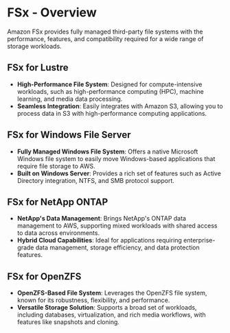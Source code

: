 # FSx - Overview

Amazon FSx provides fully managed third-party file systems with the performance, features, and compatibility required for a wide range of storage workloads.

## FSx for Lustre

- **High-Performance File System**: Designed for compute-intensive workloads, such as high-performance computing (HPC), machine learning, and media data processing.
- **Seamless Integration**: Easily integrates with Amazon S3, allowing you to process data in S3 with high-performance computing applications.

## FSx for Windows File Server

- **Fully Managed Windows File System**: Offers a native Microsoft Windows file system to easily move Windows-based applications that require file storage to AWS.
- **Built on Windows Server**: Provides a rich set of features such as Active Directory integration, NTFS, and SMB protocol support.

## FSx for NetApp ONTAP

- **NetApp's Data Management**: Brings NetApp's ONTAP data management to AWS, supporting mixed workloads with shared access to data across environments.
- **Hybrid Cloud Capabilities**: Ideal for applications requiring enterprise-grade data management, storage efficiency, and data protection features.

## FSx for OpenZFS

- **OpenZFS-Based File System**: Leverages the OpenZFS file system, known for its robustness, flexibility, and performance.
- **Versatile Storage Solution**: Supports a broad set of workloads, including databases, virtualization, and rich media workflows, with features like snapshots and cloning.